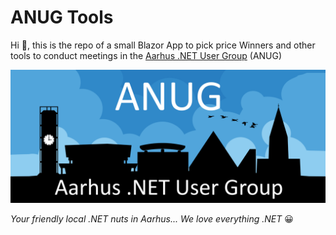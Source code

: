 # ANUG Tools

Hi 👋, this is the repo of a small Blazor App to pick price Winners and other tools to conduct meetings in the [Aarhus .NET User Group](https://meetup.com/anugdk) (ANUG)

![alt text](Images/anug.png)

*Your friendly local .NET nuts in Aarhus... We love everything .NET* 😀
